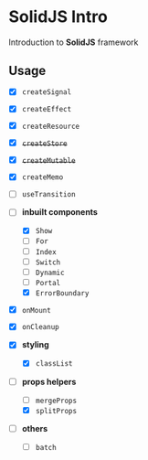 # SolidJS Intro

Introduction to **SolidJS** framework

## Usage

- [x] `createSignal`
- [x] `createEffect`
- [x] `createResource`
- [x] ~~`createStore`~~
- [x] ~~`createMutable`~~
- [x] `createMemo`
- [ ] `useTransition`

- [ ] **inbuilt components**

  - [x] `Show`
  - [ ] `For`
  - [ ] `Index`
  - [ ] `Switch`
  - [ ] `Dynamic`
  - [ ] `Portal`
  - [x] `ErrorBoundary`

- [x] `onMount`
- [x] `onCleanup`

- [x] **styling**

  - [x] `classList`

- [ ] **props helpers**

  - [ ] `mergeProps`
  - [x] `splitProps`

- [ ] **others**
  - [ ] `batch`
